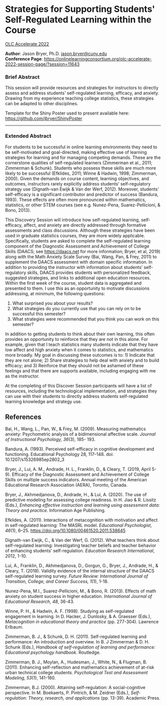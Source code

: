 # Strategies for Supporting Students' Self-Regulated Learning within the Course

[OLC Accelerate 2022](https://onlinelearningconsortium.org/olc-accelerate-2022-session-page/?session=11643)

**Author**: Jason Bryer, Ph.D. jason.bryer@cuny.edu  
**Conference Page**: https://onlinelearningconsortium.org/olc-accelerate-2022-session-page/?session=11643

### Brief Abstract

This session will provide resources and strategies for instructors to directly assess and address students’ self-regulated learning, efficacy, and anxiety. Drawing from my experience teaching college statistics, these strategies can be adapted to other disciplines.

Template for the Shiny Poster used to present available here: https://github.com/jbryer/ShinyPoster

________________________________________________________________________________
### Extended Abstract

For students to be successful in online learning environments they need to be self-motivated and goal-directed, making effective use of learning strategies for learning and for managing competing demands. These are the cornerstone qualities of self-regulated learners (Zimmerman et al., 2011; Zimmerman & Schunk). Students who possess these skills are much more likely to be successful (Efklides, 2011; Winne & Hadwin, 1998; Zimmerman, 2000). Given the demands on course content, learning objectives, and outcomes, instructors rarely explicitly address students’ self-regulatory strategy use (Dignath-van Ewijk & Van der Werf, 2012). Moreover, students’ self-efficacy is a significant contributor and predictor of success (Bandura, 1993). These effects are often more pronounced within mathematics, statistics, or other STEM courses (see e.g. Nunez-Pena, Suarez-Pellicioni, & Bono, 2013).

This Discovery Session will introduce how self-regulated learning, self-efficacy, affect, and anxiety are directly addressed through formative assessments and class discussions. Although these strategies have been used in graduate statistics courses, they are more widely applicable. Specifically, students are asked to complete the self-regulated learning component of the Diagnostic Assessment and Achievement of College Skills (DAACS; see https://daacs.net for more information; Bryer, et al, 2019) along with the Math Anxiety Scale Survey (Bai, Wang, Pan, & Frey, 2011) to supplement the DAACS assessment with domain specific information. In addition to providing the instructor with information about students’ self-regulatory skills, DAACS provides students with personalized feedback, suggested strategies, and links to additional open education resources. Within the first week of the course, student data is aggregated and presented to them. I use this as an opportunity to motivate discussions addressing, at minimum, the following questions:

1. What surprised you about your results?
2. What strategies do you currently use that you can rely on to be successful this semester?
3. What strategies were recommended that you think you can work on this semester?

In addition to getting students to think about their own learning, this often provides an opportunity to reinforce that they are not in this alone. For example, given that I teach statistics many students indicate that they have low affect and high anxiety when it comes to statistics, and mathematics more broadly. My goal in discussing these outcomes is to: 1) Indicate that they are not alone; 2) Share strategies to help deal with anxiety and to build efficacy; and 3) Reinforce that they should not be ashamed of these feelings and that there are supports available, including engaging with me as the instructor.

At the completing of this Discover Session participants will have a list of resources, including the technological implementation, and strategies they can use with their students to directly address students self-regulated learning knowledge and strategy use.

## References

Bai, H., Wang, L., Pan, W., & Frey, M. (2009). Measuring mathematics anxiety: Psychometric analysis of a bidimensional affective scale. *Journal of Instructional Psychology, 36*(3), 185- 193. 

Bandura, A. (1993). Perceived self-efficacy in cognitive development and functioning. Educational Psychology 28, 117–148. doi: 10.1207/s15326985ep2802_3

Bryer, J., Lui, A. M., Andrade, H. L., Franklin, D., & Cleary, T. (2019, April 5-9). Efficacy of the Diagnostic Assessment and Achievement of College Skills on multiple success indicators. Annual meeting of the American Educational Research Association (AERA), Toronto, Canada.

Bryer, J., Akhmedjanova, D., Andrade, H., & Lui, A. (2020). The use of predictive modeling for assessing college readiness. In H. Jiao & R. Lissitz (Eds.), *Enhancing effective instruction and learning using assessment data: Theory and practice*. Information Age Publishing.

Efklides, A. (2011). Interactions of metacognition with motivation and affect in self-regulated learning: The MASRL model. *Educational Psychologist, 46*(1), 6–25. https://doi.org/10.1080/00461520.2011.538645

Dignath-van Ewijk, C., & Van der Werf, G. (2012). What teachers think about self-regulated learning: Investigating teacher beliefs and teacher behavior of enhancing students’ self-regulation. *Education Research International*, 2012, 1-10.

Lui, A., Franklin, D., Akhmedjanova, D., Gorgun, G., Bryer, J., Andrade, H., & Cleary, T. (2018). Validity evidence of the internal structure of the DAACS self-regulated learning survey. *Future Review: International Journal of Transition, College, and Career Success, 1*(1), 1-18. 

Nunez-Pena, M.I., Suarez-Pellicioni, M., & Bono, R. (2013). Effects of math anxiety on student success in higher education. *International Journal of Educational Research, 48*, 36-43.

Winne, P. H., & Hadwin, A. F. (1998). Studying as self-regulated engagement in learning. In D. Hacker, J. Dunlosky, & A. Graesser (Eds.), *Metacognition in educational theory and practice* (pp. 277-304). Lawrence Erlbaum.

Zimmerman, B. J., & Schunk, D. H. (2011). Self-regulated learning and performance: An introduction and overview. In B. J Zimmerman & D. H. Schunk (Eds.), *Handbook of self-regulation of learning and performance: Educational psychology handbook*. Routledge. 

Zimmerman, B. J., Moylan, A., Hudesman, J., White, N., & Flugman, B. (2011). Enhancing self-reflection and mathematics achievement of at-risk urban technical college students. *Psychological Test and Assessment Modeling, 53*(1), 141-160.  

Zimmerman, B.J. (2000). Attaining self-regulation: A social-cognitive perspective. In M. Boekaerts, P. Pintrich, & M. Zeidner (Eds.), *Self-regulation: Theory, research, and applications* (pp. 13-39). Academic Press.
